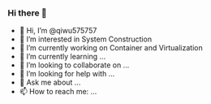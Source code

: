 ### Hi there 👋

- 👋 Hi, I’m @qiwu575757
- 👀 I’m interested in System Construction
- 🔭 I’m currently working on Container and Virtualization
- 🌱 I’m currently learning ...
- 👯 I’m looking to collaborate on ...
- 🤔 I’m looking for help with ...
- 💬 Ask me about ...
- 📫 How to reach me: ...


<!--
**qiwu575757/qiwu575757** is a ✨ _special_ ✨ repository because its `README.md` (this file) appears on your GitHub profile.

Here are some ideas to get you started:
-->
